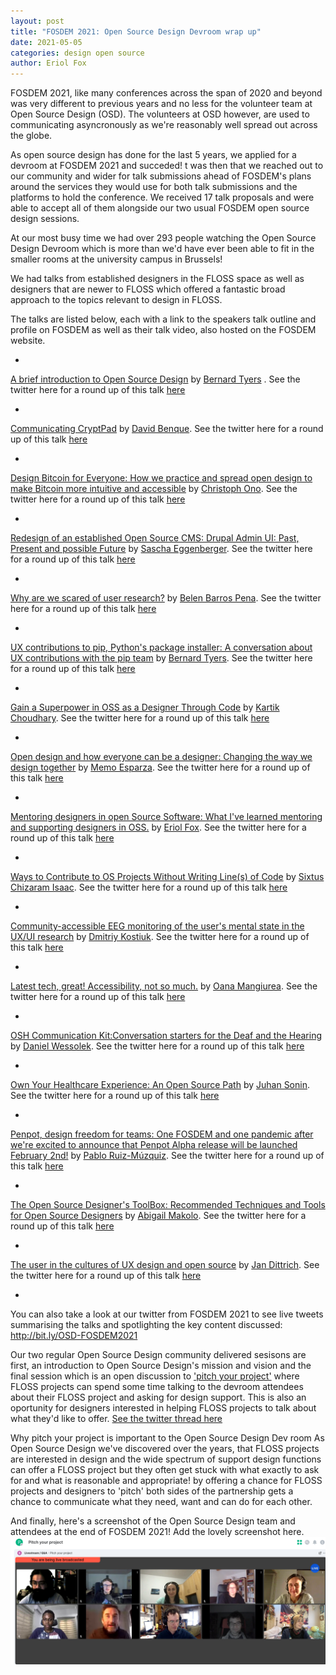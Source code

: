 ```yaml
---
layout: post
title: "FOSDEM 2021: Open Source Design Devroom wrap up"
date: 2021-05-05
categories: design open source 
author: Eriol Fox
---
```


FOSDEM 2021, like many conferences across the span of 2020 and beyond was very different to previous years and no less for the volunteer team at Open Source Design (OSD). The volunteers at OSD however, are used to communicating asyncronously as we're reasonably well spread out across the globe.

As open source design has done for the last 5 years, we applied for a devroom at FOSDEM 2021 and succeded! t was then that we reached out to our community and wider for talk submissions ahead of FOSDEM's plans around the services they would use for both talk submissions and the platforms to hold the conference.
We received 17 talk proposals and were able to accept all of them alongside our two usual FOSDEM open source design sessions.

At our most busy time we had over 293 people watching the Open Source Design Devroom which is more than we'd have ever been able to fit in the smaller rooms at the university campus in Brussels!

We had talks from established designers in the FLOSS space as well as designers that are newer to FLOSS which offered a fantastic broad approach to the topics relevant to design in FLOSS.

The talks are listed below, each with a link to the speakers talk outline and profile on FOSDEM as well as their talk video, also hosted on the FOSDEM website.

-

[A brief introduction to Open Source Design](https://fosdem.org/2021/schedule/event/a_brief_introduction_to_open_source_design/) by [Bernard Tyers](https://fosdem.org/2021/schedule/speaker/bernard_tyers/) .
See the twitter here for a round up of this talk [here](https://twitter.com/opensrcdesign/status/1358014976309547009?s=20)

-

[Communicating CryptPad](https://fosdem.org/2021/schedule/event/communicating_cryptpad/) by [David Benque](https://fosdem.org/2021/schedule/speaker/david_benque/).
See the twitter here for a round up of this talk [here](https://twitter.com/opensrcdesign/status/1358029477805252611?s=20)

-

[Design Bitcoin for Everyone: How we practice and spread open design to make Bitcoin more intuitive and accessible](https://fosdem.org/2021/schedule/event/design_bitcoin_for_everyone/) by [Christoph Ono](https://fosdem.org/2021/schedule/speaker/christoph_ono/).
See the twitter here for a round up of this talk [here](https://twitter.com/opensrcdesign/status/1358036674543026177?s=20)

-

[Redesign of an established Open Source CMS: Drupal Admin UI: Past, Present and possible Future](https://fosdem.org/2021/schedule/event/redesign_of_an_established_open_source_cms/) by [Sascha Eggenberger](https://fosdem.org/2021/schedule/speaker/sascha_eggenberger/).
See the twitter here for a round up of this talk [here](https://twitter.com/opensrcdesign/status/1358044437318893571?s=20)

-

[Why are we scared of user research?](https://fosdem.org/2021/schedule/event/why_are_we_scared_of_user_research/) by [Belen Barros Pena](https://fosdem.org/2021/schedule/speaker/belen_barros_pena/). 
See the twitter here for a round up of this talk [here](https://twitter.com/opensrcdesign/status/1358051118459334657?s=20)

-

[UX contributions to pip, Python's package installer: A conversation about UX contributions with the pip team](https://fosdem.org/2021/schedule/event/improving_the_usability_of_pip_the_python_package_manager/) by [Bernard Tyers](https://fosdem.org/2021/schedule/speaker/bernard_tyers/).
See the twitter here for a round up of this talk [here](https://twitter.com/opensrcdesign/status/1358059386573377542?s=20)

-

[Gain a Superpower in OSS as a Designer Through Code](https://fosdem.org/2021/schedule/event/gain_a_superpower_in_oss_as_a_designer_through_code/) by [Kartik Choudhary](https://fosdem.org/2021/schedule/speaker/kartik_choudhary/).
See the twitter here for a round up of this talk [here](https://twitter.com/opensrcdesign/status/1358066970105626626?s=20)

-

[Open design and how everyone can be a designer: Changing the way we design together](https://fosdem.org/2021/schedule/event/open_design_and_how_everyone_can_be_a_designer/) by [Memo Esparza](https://fosdem.org/2021/schedule/speaker/memo_esparza/).
See the twitter here for a round up of this talk [here](https://twitter.com/opensrcdesign/status/1358074365770883076?s=20)

-

[Mentoring designers in open Source Software: What I've learned mentoring and supporting designers in OSS.](https://fosdem.org/2021/schedule/event/mentoring_designers_in_open_source_software/) by [Eriol Fox](https://fosdem.org/2021/schedule/speaker/eriol_fox/).
See the twitter here for a round up of this talk [here](https://twitter.com/opensrcdesign/status/1358081897000275970?s=20)

-

[Ways to Contribute to OS Projects Without Writing Line(s) of Code](https://fosdem.org/2021/schedule/event/ways_to_contribute_to_os_projects_without_writing_lines_of_code/) by [Sixtus Chizaram Isaac](https://fosdem.org/2021/schedule/speaker/sixtus_chizaram_isaac/).
See the twitter here for a round up of this talk [here](https://twitter.com/opensrcdesign/status/1358384046921945088?s=20)

-

[Community-accessible EEG monitoring of the user's mental state in the UX/UI research](https://fosdem.org/2021/schedule/event/community_accessible_eeg_monitoring_of_the_users_mental_state_in_the_ux_ui_research/) by [Dmitriy Kostiuk](https://fosdem.org/2021/schedule/speaker/dmitriy_kostiuk/).
See the twitter here for a round up of this talk [here](https://twitter.com/opensrcdesign/status/1358390655584792579?s=20)

-

[Latest tech, great! Accessibility, not so much.](https://fosdem.org/2021/schedule/event/latest_tech_great_accessibility_not_so_much/) by [Oana Mangiurea](https://fosdem.org/2021/schedule/speaker/oana_mangiurea/).
See the twitter here for a round up of this talk [here](https://twitter.com/opensrcdesign/status/1358400820014891010?s=20)

-

[OSH Communication Kit:Conversation starters for the Deaf and the Hearing](https://fosdem.org/2021/schedule/event/osh_communication_kit/) by [Daniel Wessolek](https://fosdem.org/2021/schedule/speaker/daniel_wessolek/).
See the twitter here for a round up of this talk [here](https://twitter.com/opensrcdesign/status/1358405556164247552?s=20)

-

[Own Your Healthcare Experience: An Open Source Path](https://fosdem.org/2021/schedule/event/own_your_healthcare_experience_an_open_source_path/) by [Juhan Sonin](https://fosdem.org/2021/schedule/speaker/juhan_sonin/).
See the twitter here for a round up of this talk [here](https://twitter.com/opensrcdesign/status/1358412590741938177?s=20)

-

[Penpot, design freedom for teams: One FOSDEM and one pandemic after we're excited to announce that Penpot Alpha release will be launched February 2nd!](https://fosdem.org/2021/schedule/event/penpot_design_freedom_for_teams/) by [Pablo Ruiz-Múzquiz](https://fosdem.org/2021/schedule/speaker/pablo_ruiz_muzquiz/).
See the twitter here for a round up of this talk [here](https://twitter.com/opensrcdesign/status/1358423952444522496?s=20)

-

[The Open Source Designer's ToolBox: Recommended Techniques and Tools for Open Source Designers](https://fosdem.org/2021/schedule/event/the_open_source_designers_toolbox/) by [Abigail Makolo](https://fosdem.org/2021/schedule/speaker/abigail_makolo/).
See the twitter here for a round up of this talk [here](https://twitter.com/opensrcdesign/status/1358432115155755008?s=20)

-

[The user in the cultures of UX design and open source](https://fosdem.org/2021/schedule/event/the_user_in_the_cultures_of_ux_design_and_open_source/) by [Jan Dittrich](https://fosdem.org/2021/schedule/speaker/jan_dittrich/).
See the twitter here for a round up of this talk [here](https://twitter.com/opensrcdesign/status/1358436142975188999?s=20)

-


You can also take a look at our twitter from FOSDEM 2021 to see live tweets summarising the talks and spotlighting the key content discussed:
http://bit.ly/OSD-FOSDEM2021


Our two regular Open Source Design community delivered sesisons are first, an introduction to Open Source Design's mission and vision and the final session which is an open discussion to ['pitch your project'](https://fosdem.org/2021/schedule/event/pitch_your_project/) where FLOSS projects can spend some time talking to the devroom attendees about their FLOSS project and asking for design support. This is also an oportunity for designers interested in helping FLOSS projects to talk about what they'd like to offer. 
[See the twitter thread here](https://twitter.com/opensrcdesign/status/1358443315281203204?s=20)

Why pitch your project is important to the Open Source Design Dev room
As Open Source Design we've discovered over the years, that FLOSS projects are interested in design and the wide spectrum of support design functions can offer a FLOSS project but they often get stuck with what exactly to ask for and what is reasonable and appropriate! by offering a chance for FLOSS projects and designers to 'pitch' both sides of the partnership gets a chance to communicate what they need, want and can do for each other.

And finally, here's a screenshot of the Open Source Design team and attendees at the end of FOSDEM 2021!
Add the lovely screenshot here.
![Screenshot of the open source design dev room at the end of FOSDEM 2021 ](https://raw.githubusercontent.com/opensourcedesign/opensourcedesign.github.io/c9bb383a4b056bed650bff891c9d6452262a338e/images/Screenshot%202021-02-07%20at%2016.35.21.png)
